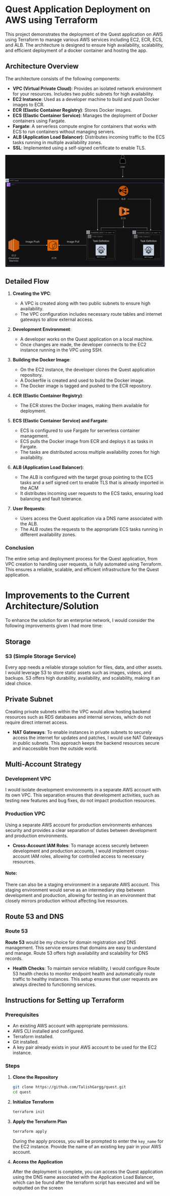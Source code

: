 # Quest Application Deployment on AWS using Terraform

This project demonstrates the deployment of the Quest application on AWS using Terraform to manage various AWS services including EC2, ECR, ECS, and ALB. The architecture is designed to ensure high availability, scalability, and efficient deployment of a docker container and hosting the app.

## Architecture Overview

The architecture consists of the following components:
- **VPC (Virtual Private Cloud)**: Provides an isolated network environment for your resources. Includes two public subnets for high availability.
- **EC2 Instance**: Used as a developer machine to build and push Docker images to ECR.
- **ECR (Elastic Container Registry)**: Stores Docker images.
- **ECS (Elastic Container Service)**: Manages the deployment of Docker containers using Fargate.
- **Fargate**: A serverless compute engine for containers that works with ECS to run containers without managing servers.
- **ALB (Application Load Balancer)**: Distributes incoming traffic to the ECS tasks running in multiple availability zones.
- **SSL**: Implemented using a self-signed certificate to enable TLS.

![AWS Architecture](./quest-app.jpg)

## Detailed Flow

1. **Creating the VPC**:
    - A VPC is created along with two public subnets to ensure high availability.
    - The VPC configuration includes necessary route tables and internet gateways to allow external access.

2. **Development Environment**:
    - A developer works on the Quest application on a local machine.
    - Once changes are made, the developer connects to the EC2 instance running in the VPC using SSH.

3. **Building the Docker Image**:
    - On the EC2 instance, the developer clones the Quest application repository.
    - A Dockerfile is created and used to build the Docker image.
    - The Docker image is tagged and pushed to the ECR repository.

4. **ECR (Elastic Container Registry)**:
    - The ECR stores the Docker images, making them available for deployment.

5. **ECS (Elastic Container Service) and Fargate**:
    - ECS is configured to use Fargate for serverless container management.
    - ECS pulls the Docker image from ECR and deploys it as tasks in Fargate.
    - The tasks are distributed across multiple availability zones for high availability.

6. **ALB (Application Load Balancer)**:
    - The ALB is configured with the target group pointing to the ECS tasks and a self signed cert to enable TLS that is already imported in the ACM
    - It distributes incoming user requests to the ECS tasks, ensuring load balancing and fault tolerance.

7. **User Requests**:
    - Users access the Quest application via a DNS name associated with the ALB.
    - The ALB routes the requests to the appropriate ECS tasks running in different availability zones.

### Conclusion

The entire setup and deployment process for the Quest application, from VPC creation to handling user requests, is fully automated using Terraform. This ensures a reliable, scalable, and efficient infrastructure for the Quest application.

# Improvements to the Current Architecture/Solution

To enhance the solution for an enterprise network, I would consider the following improvements given I had more time:

## Storage

### S3 (Simple Storage Service)
Every app needs a reliable storage solution for files, data, and other assets. I would leverage S3 to store static assets such as images, videos, and backups. S3 offers high durability, availability, and scalability, making it an ideal choice.

## Private Subnet

Creating private subnets within the VPC would allow hosting backend resources such as RDS databases and internal services, which do not require direct internet access.

- **NAT Gateways**: To enable instances in private subnets to securely access the internet for updates and patches, I would use NAT Gateways in public subnets. This approach keeps the backend resources secure and inaccessible from the outside world.

## Multi-Account Strategy

### Development VPC
I would isolate development environments in a separate AWS account with its own VPC. This separation ensures that development activities, such as testing new features and bug fixes, do not impact production resources.

### Production VPC
Using a separate AWS account for production environments enhances security and provides a clear separation of duties between development and production environments.

- **Cross-Account IAM Roles**: To manage access securely between development and production accounts, I would implement cross-account IAM roles, allowing for controlled access to necessary resources.

#### Note: 
There can also be a staging environment in a separate AWS account. This staging environment would serve as an intermediary step between development and production, allowing for testing in an environment that closely mirrors production without affecting live resources.

## Route 53 and DNS

### Route 53
**Route 53** would be my choice for domain registration and DNS management. This service ensures that domains are easy to understand and manage. Route 53 offers high availability and scalability for DNS records.

- **Health Checks**: To maintain service reliability, I would configure Route 53 health checks to monitor endpoint health and automatically route traffic to healthy instances. This setup ensures that user requests are always directed to functioning services.


## Instructions for Setting up Terraform 

### Prerequisites

- An existing AWS account with appropriate permissions.
- AWS CLI installed and configured.
- Terraform installed.
- Git installed.
- A key pair already exists in your AWS account to be used for the EC2 instance.

### Steps

1. **Clone the Repository**

    ```bash
    git clone https://github.com/TalishGargg/quest.git
    cd quest
    ```

2. **Initialize Terraform**

    ```bash
    terraform init
    ```

3. **Apply the Terraform Plan**

    ```bash
    terraform apply
    ```

    During the apply process, you will be prompted to enter the `key_name` for the EC2 instance. Provide the name of an existing key pair in your AWS account.

4. **Access the Application**

    After the deployment is complete, you can access the Quest application using the DNS name associated with the Application Load Balancer, which can be found after the terraform script has executed and will be outputted on the screen
